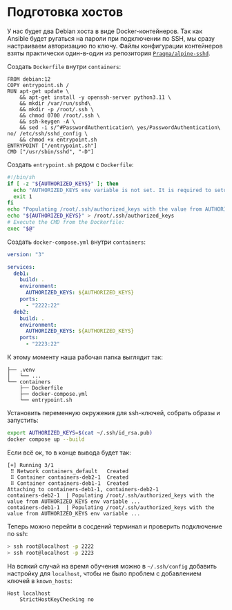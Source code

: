 # Подготовка хостов

У нас будет два Debian хоста в виде Docker-контейнеров. Так как Ansible будет ругаться на пароли при подключении по SSH, мы сразу настраиваем авторизацию по ключу. Файлы конфигурации контейнеров взяты практически один-в-один из репозитория [`Praqma/alpine-sshd`](https://github.com/Praqma/alpine-sshd).

Создать `Dockerfile` внутри `containers`:

```docker
FROM debian:12
COPY entrypoint.sh /
RUN apt-get update \
    && apt-get install -y openssh-server python3.11 \
    && mkdir /var/run/sshd\
    && mkdir -p /root/.ssh \
    && chmod 0700 /root/.ssh \
    && ssh-keygen -A \
    && sed -i s/^#PasswordAuthentication\ yes/PasswordAuthentication\ no/ /etc/ssh/sshd_config \
    && chmod +x entrypoint.sh
ENTRYPOINT ["/entrypoint.sh"]
CMD ["/usr/sbin/sshd", "-D"]
```

Создать `entrypoint.sh` рядом с `Dockerfile`:

```bash
#!/bin/sh
if [ -z "${AUTHORIZED_KEYS}" ]; then
  echo "AUTHORIZED_KEYS env variable is not set. It is required to setup ssh access to the containers."
  exit 1
fi
echo "Populating /root/.ssh/authorized_keys with the value from AUTHORIZED_KEYS"
echo "${AUTHORIZED_KEYS}" > /root/.ssh/authorized_keys
# Execute the CMD from the Dockerfile:
exec "$@"
```

Создать `docker-compose.yml` внутри `containers`:

```yaml
version: "3"

services:
  deb1:
    build: .
    environment:
      AUTHORIZED_KEYS: ${AUTHORIZED_KEYS}
    ports:
      - "2222:22"
  deb2:
    build: .
    environment:
      AUTHORIZED_KEYS: ${AUTHORIZED_KEYS}
    ports:
      - "2223:22"
```

К этому моменту наша рабочая папка выглядит так:

```
├── .venv
│   └── ...
└── containers
    ├── Dockerfile
    ├── docker-compose.yml
    └── entrypoint.sh
```

Установить переменную окружения для ssh-ключей, собрать образы и запустить:

```bash
export AUTHORIZED_KEYS=$(cat ~/.ssh/id_rsa.pub)
docker compose up --build
```

Если всё ок, то в конце вывода будет так:

```
[+] Running 3/1
 ⠿ Network containers_default   Created
 ⠿ Container containers-deb2-1  Created
 ⠿ Container containers-deb1-1  Created
Attaching to containers-deb1-1, containers-deb2-1
containers-deb2-1  | Populating /root/.ssh/authorized_keys with the value from AUTHORIZED_KEYS env variable ...
containers-deb1-1  | Populating /root/.ssh/authorized_keys with the value from AUTHORIZED_KEYS env variable ...
```

Теперь можно перейти в сосдений терминал и проверить подключение по ssh:

```bash
> ssh root@localhost -p 2222
> ssh root@localhost -p 2223
```

На всякий случай на время обучения можно в `~/.ssh/config` добавить настройку для `localhost`, чтобы не было проблем с добавлением ключей в `known_hosts`:

```
Host localhost
    StrictHostKeyChecking no
```

